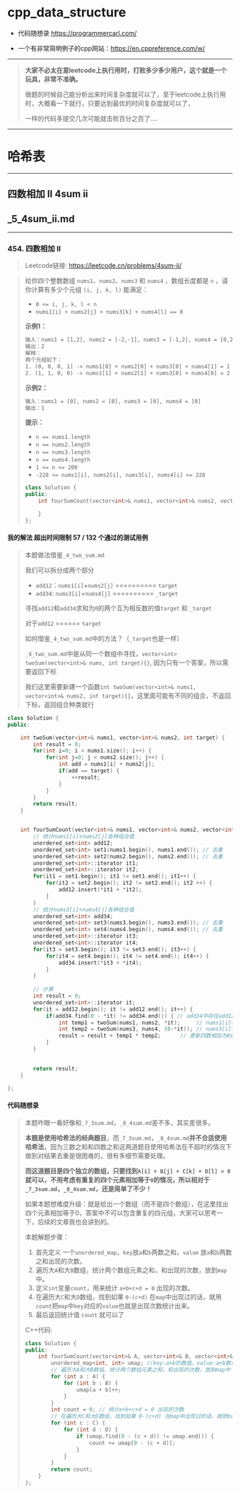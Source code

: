 # cpp_data_structure 

* 代码随想录 https://programmercarl.com/

* 一个有非常简明例子的cpp网站：https://en.cppreference.com/w/

--------------------------------------------------------------------------------
> **大家不必太在意leetcode上执行用时，打败多少多少用户，这个就是一个玩具，非常不准确。**
> 
> 做题的时候自己能分析出来时间复杂度就可以了，至于leetcode上执行用时，大概看一下就行，只要达到最优的时间复杂度就可以了，
> 
> 一样的代码多提交几次可能就击败百分之百了....
--------------------------------------------------------------------------------

# 哈希表

--------------------------------------------------------------------------------

## 四数相加 II 4sum ii

## _5_4sum_ii.md

--------------------------------------------------------------------------------

### 454. 四数相加 II

> Leetcode链接: https://leetcode.cn/problems/4sum-ii/

> 给你四个整数数组 `nums1`、`nums2`、`nums3` 和 `nums4` ，数组长度都是 `n` ，请你计算有多少个元组 `(i, j, k, l)` 能满足：
> 
> * `0 <= i, j, k, l < n`
> * `nums1[i] + nums2[j] + nums3[k] + nums4[l] == 0`
>
>
> **示例1：**
> 
> ```html
> 输入：nums1 = [1,2], nums2 = [-2,-1], nums3 = [-1,2], nums4 = [0,2]
> 输出：2
> 解释：
> 两个元组如下：
> 1. (0, 0, 0, 1) -> nums1[0] + nums2[0] + nums3[0] + nums4[1] = 1 + (-2) + (-1) + 2 = 0
> 2. (1, 1, 0, 0) -> nums1[1] + nums2[1] + nums3[0] + nums4[0] = 2 + (-1) + (-1) + 0 = 0
> ```
>
>
> **示例2：**
> 
> ```html
> 输入：nums1 = [0], nums2 = [0], nums3 = [0], nums4 = [0]
> 输出：1
> ```
> 
>
> **提示：**
> * `n == nums1.length`
> * `n == nums2.length`
> * `n == nums3.length`
> * `n == nums4.length`
> * `1 <= n <= 200`
> * `-228 <= nums1[i], nums2[i], nums3[i], nums4[i] <= 228`
>
> ```c++
> class Solution {
> public:
>     int fourSumCount(vector<int>& nums1, vector<int>& nums2, vector<int>& nums3, vector<int>& nums4) {
> 
>     }
> };
> ```
> 
> 










#### 我的解法  超出时间限制 57 / 132 个通过的测试用例

> 
>
> 本题做法借鉴`_4_two_sum.md`
>
> 我们可以拆分成两个部分
>
> * `add12`：`nums1[i]`+`nums2[j]`   ==========   `target`
> * `add34`: `nums3[i]`+`nums4[j]`   ==========   `_target`
> 
> 寻找`add12`和`add34`求和为`0`的两个互为相反数的值`target` 和 `_target`
>
> 
> 对于`add12` ====== `target`
>
> 如何借鉴`_4_two_sum.md`中的方法？（`_target`也是一样）
> 
>
> `_4_two_sum.md`中是从同一个数组中寻找，`vector<int> twoSum(vector<int>& nums, int target){}`, 因为只有一个答案，所以需要返回下标
>
> 我们这里需要新建一个函数`int twoSum(vector<int>& nums1, vector<int>& nums2, int target){}`，这里面可能有不同的组合，不返回下标，返回组合种类就行
> 
>
> 

```c++
class Solution {
public:

    int twoSum(vector<int>& nums1, vector<int>& nums2, int target) {
        int result = 0;
        for(int i=0; i < nums1.size(); i++) {
            for(int j=0; j < nums2.size(); j++) {
                int add = nums1[i] + nums2[j];
                if(add == target) {
                    ++result;
                }
            }
        }
        return result;
    }


    int fourSumCount(vector<int>& nums1, vector<int>& nums2, vector<int>& nums3, vector<int>& nums4) {
        // 统计nums1[i]+nums2[j]各种组合值
        unordered_set<int> add12;    
        unordered_set<int> set1(nums1.begin(), nums1.end()); // 去重
        unordered_set<int> set2(nums2.begin(), nums2.end()); // 去重
        unordered_set<int>::iterator it1;
        unordered_set<int>::iterator it2;
        for(it1 = set1.begin(); it1 != set1.end(); it1++) {
            for(it2 = set2.begin(); it2 != set2.end(); it2 ++) {
                add12.insert(*it1 + *it2);
            }           
        }
        // 统计nums3[i]+nums4[j]各种组合值
        unordered_set<int> add34;    
        unordered_set<int> set3(nums3.begin(), nums3.end()); // 去重
        unordered_set<int> set4(nums4.begin(), nums4.end()); // 去重
        unordered_set<int>::iterator it3;
        unordered_set<int>::iterator it4;
        for(it3 = set3.begin(); it3 != set3.end(); it3++) {
            for(it4 = set4.begin(); it4 != set4.end(); it4++) {
                add34.insert(*it3 + *it4);
            }           
        }
        
        // 计算
        int result = 0;
        unordered_set<int>::iterator it;
        for(it = add12.begin(); it != add12.end(); it++) { 
            if(add34.find(0 - *it) != add34.end()) { // add34中存在add12对应的相反值
                int temp1 = twoSum(nums1, nums2, *it);     // nums1[i]+nums2[j] = *it的两数相加组合种类有几种
                int temp2 = twoSum(nums3, nums4, (0-*it)); // nums3[i]+nums4[j] = 0 - *it的两数相加组合种类有几种      
                result = result + temp1 * temp2;      // 更新四数相加为0的种类数      
            }
        }

        
        return result;
    } 

};
```




#### 代码随想录

>
> 本题咋眼一看好像和`_7_3sum.md`，`_8_4sum.md`差不多，其实差很多。
>
> **本题是使用哈希法的经典题目**，而`_7_3sum.md`，`_8_4sum.md`**并不合适使用哈希法**，因为三数之和和四数之和这两道题目使用哈希法在不超时的情况下做到对结果去重是很困难的，很有多细节需要处理。
>
> **而这道题目是四个独立的数组，只要找到`A[i] + B[j] + C[k] + D[l] = 0`就可以，不用考虑有重复的四个元素相加等于`0`的情况，所以相对于`_7_3sum.md`，`_8_4sum.md`，还是简单了不少！**
>
> 如果本题想难度升级：就是给出一个数组（而不是四个数组），在这里找出四个元素相加等于0，答案中不可以包含重复的四元组，大家可以思考一下，后续的文章我也会讲到的。
>
> 本题解题步骤：
> 
> 1. 首先定义 一个`unordered_map`，`key`放`a`和`b`两数之和，`value` 放`a`和`b`两数之和出现的次数。
> 2. 遍历大`A`和大`B`数组，统计两个数组元素之和，和出现的次数，放到`map`中。
> 3. 定义`int`变量`count`，用来统计 `a+b+c+d = 0` 出现的次数。
> 4. 在遍历大`C`和大`D`数组，找到如果 `0-(c+d)` 在`map`中出现过的话，就用`count`把`map`中`key`对应的`value`也就是出现次数统计出来。
> 5. 最后返回统计值 `count` 就可以了
> 
> 
> C++代码:
>
> ```c++
> class Solution {
> public:
>     int fourSumCount(vector<int>& A, vector<int>& B, vector<int>& C, vector<int>& D) {
>         unordered_map<int, int> umap; //key:a+b的数值，value:a+b数值出现的次数
>         // 遍历大A和大B数组，统计两个数组元素之和，和出现的次数，放到map中
>         for (int a : A) {
>             for (int b : B) {
>                 umap[a + b]++;
>             }
>         }
>         int count = 0; // 统计a+b+c+d = 0 出现的次数
>         // 在遍历大C和大D数组，找到如果 0-(c+d) 在map中出现过的话，就把map中key对应的value也就是出现次数统计出来。
>         for (int c : C) {
>             for (int d : D) {
>                 if (umap.find(0 - (c + d)) != umap.end()) {
>                     count += umap[0 - (c + d)];
>                 }
>             }
>         }
>         return count;
>     }
> };
> ```
> 
> 




















